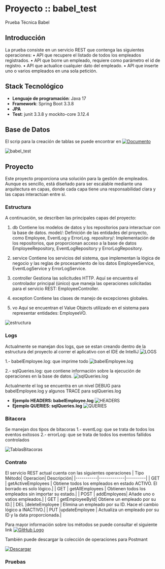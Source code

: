 # Proyecto :: babel_test
Prueba Técnica Babel

## Introducción
La prueba consiste en un servicio REST que contenga las siguientes operaciones: 
• API que recupere el listado de todos los empleados registrados. 
• API que borre un empleado, requiere como parámetro el id de registro. 
• API que actualice cualquier dato del empleado. 
• API que inserte uno o varios empleados en una sola petición. 

## Stack Tecnológico 
- **Lenguaje de programación**: Java 17
- **Framework**: Spring Boot 3.3.8
- **JPA**
- **Test**: junit 3.3.8 y mockito-core 3.12.4

## Base de Datos
El scrip para la creación de tablas se puede encontrar en 
[![Documento](https://img.shields.io/badge/Documento-%F0%9F%93%9D-blue)](https://github.com/jacito/babel_test_images/blob/main/db/babel_test.sql)

![babel_test](https://github.com/jacito/babel_test_images/blob/main/db/ER.jpg)

## Proyecto
Este proyecto proporciona una solución para la gestión de empleados. Aunque es sencillo, está diseñado para ser escalable mediante una arquitectura en capas, donde cada capa tiene una responsabilidad clara y las capas interactúan entre sí. 

### Estructura

A continuación, se describen las principales capas del proyecto:

1. db
Contiene los modelos de datos y los repositorios para interactuar con la base de datos.
     model/: Definición de las entidades del proyecto, como Employee, EventLog y ErrorLog.
repository/: Implementación de los repositorios, que proporcionan acceso a la base de datos  EmployeeRepository, EventLogRepository y ErrorLogRepository.

2. service
Contiene los servicios del sistema, que implementan la lógica de negocio y las reglas de procesamiento de los datos EmployeeService, EventLogService y ErrorLogService.

3. controller
Gestiona las solicitudes HTTP. Aquí se encuentra el controlador principal (único) que maneja las operaciones solicitadas para el servicio REST: EmployeeController.

4. exception
Contiene las clases de manejo de excepciones globales.

5. vo
Aquí se encuentran el Value Objects utilizado en el sistema para representar entidades: EmployeeVO.

![estructura](https://github.com/jacito/babel_test_images/blob/main/proyecto/Estructura.jpg)

### Logs
Actualmente se manejan dos logs, que se estan creando dentro de la estructura del proyecto al correr el aplicativo con el IDE de IntelliJ
![LOGS](https://github.com/jacito/babel_test_images/blob/main/proyecto/log/logs.jpg)

1.- babelEmployee.log: que imprime todo
![babelEmployee.log](https://github.com/jacito/babel_test_images/blob/main/proyecto/log/log1.jpg)

2.- sqlQueries.log: que contiene información sobre la ejecución de operaciones en la base de datos.
![sqlQueries.log](https://github.com/jacito/babel_test_images/blob/main/proyecto/log/log2.jpg)

Actualmente el log se encuentra en un nivel DEBUG para babelEmployee.log y algunos TRACE para sqlQueries.log

- **Ejemplo HEADERS: babelEmployee.log**
  ![HEADERS](https://github.com/jacito/babel_test_images/blob/main/proyecto/log/headers.jpg)
- **Ejemplo QUERIES: sqlQueries.log**
   ![QUERIES](https://github.com/jacito/babel_test_images/blob/main/proyecto/log/queries.jpg)

### Bitacora
Se manejan dos tipos de bitacoras
1.- eventLog: que se trata de todos los eventos exitosos
2.- errorLog: que se trata de todos los eventos fallidos controlados

![TablasBitacoras](https://github.com/jacito/babel_test_images/blob/main/proyecto/bitacoras.jpg)

### Contrato
El servicio REST actual cuenta con las siguientes operaciones
| Tipo Método| Operacion| Descripción|
|-----------|-------------|----------|
| GET | getActiveEmployees | Obtiene todos los empleados en estado ACTIVO. El borrado es solo lógico.|
| GET | getAllEmployees | Obtienen todos los empleados sin importar su estado.|
| POST | addEmployees| Añade uno o vatios empleados.|
| GET | getEmployeeById| Obtiene un empleado por su ID.|
| DEL |deleteEmployee | Elimina un empleado por su ID. Hace el cambio lógico a INACTIVO.|
| PUT |updateEmployee | Actualiza un empleado por su ID y la data proporcionada.|

Para mayor información sobre los métodos se puede consultar el siguiente link
[![GitHub Logo](https://github.com/jacito/babel_test_images/blob/main/contrato/logoPostman.png)](https://documenter.getpostman.com/view/22553284/2sAYdZsYZB)

También puede descargar la colección de operaciones para Postmant

[![Descargar](https://github.com/jacito/babel_test_images/blob/main/contrato/operaciones.jpg)](https://raw.githubusercontent.com/jacito/babel_test_images/main/contrato/BabelEmployeeCollection.rar)


### Pruebas
